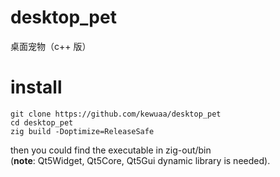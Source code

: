 # desktop_pet
桌面宠物（c++ 版）

# install

```
git clone https://github.com/kewuaa/desktop_pet
cd desktop_pet
zig build -Doptimize=ReleaseSafe
```

then you could find the executable in zig-out/bin  
(**note**: Qt5Widget, Qt5Core, Qt5Gui dynamic library is needed).
